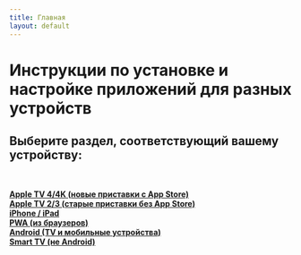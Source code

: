 ```yaml
---
title: Главная
layout: default
---
```

# Инструкции по установке и настройке приложений для разных устройств

## Выберите раздел, соответствующий вашему устройству:
<br>

<b><a href="instructions/appletv4" target="_blank" rel="noopener">Apple TV 4/4K (новые приставки с App Store)</a></b>  
**<a href="instructions/appletv3" target="_blank" rel="noopener">Apple TV 2/3 (старые приставки без App Store)</a>**  
**<a href="instructions/ios" target="_blank" rel="noopener">iPhone / iPad</a>**  
**<a href="instructions/pwa" target="_blank" rel="noopener">PWA (из браузеров)</a>**  
**<a href="instructions/android" target="_blank" rel="noopener">Android (TV и мобильные устройства)</a>**  
**<a href="instructions/smarttv" target="_blank" rel="noopener">Smart TV (не Android)</a>**  
